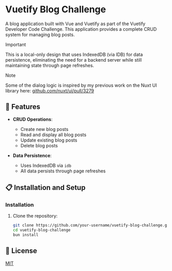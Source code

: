 # Vuetify Blog Challenge

A blog application built with Vue and Vuetify as part of the Vuetify Developer Code Challenge. This application provides a complete CRUD system for managing blog posts.

> [!IMPORTANT]
> This is a local-only design that uses IndexedDB (via IDB) for data persistence, eliminating the need for a backend server while still maintaining state through page refreshes.

> [!NOTE]
> Some of the dialog logic is inspired by my previous work on the Nuxt UI library here: [github.com/nuxt/ui/pull/3279](https://github.com/nuxt/ui/pull/3279)

## 🚀 Features

- **CRUD Operations**:

  - Create new blog posts
  - Read and display all blog posts
  - Update existing blog posts
  - Delete blog posts

- **Data Persistence**:
  - Uses IndexedDB via `idb`
  - All data persists through page refreshes

## 📋 Installation and Setup

### Installation

1. Clone the repository:
   ```bash
   git clone https://github.com/your-username/vuetify-blog-challenge.git
   cd vuetify-blog-challenge
   bun install
   ```

## 📑 License

[MIT](http://opensource.org/licenses/MIT)
